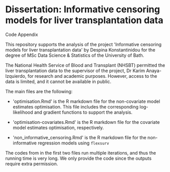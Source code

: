 # Dissertation: Informative censoring models for liver transplantation data

Code Appendix


This repository supports the analysis of the project 'Informative censoring models for liver transplantation data' by Despina Konstantinidou for the degree of MSc Data Science & Statistics of the University of Bath.

The National Health Service of Blood and Transplant (NHSBT) permitted the liver transplantation data to the supervisor of the project, Dr Karim Anaya-Izquierdo, for research and academic purposes. However, access to the data is limited, and it cannot be available in public.

The main files are the following:

* 'optimisation.Rmd' is the R markdown file for the non-covariate model estimates optimisation. This file includes the corresponding log-likelihood and gradient functions to support the analysis.

* 'optimisation-covariates.Rmd' is the R markdown file for the covariate model estimates optimisation, respectively.

* 'non_informative_censoring.Rmd' is  the R markdown file for the non-informative regression models using `flexsurv`

The codes from in the first two files run multiple iterations, and thus the running time is very long. We only provide the code since the outputs require extra permission.

